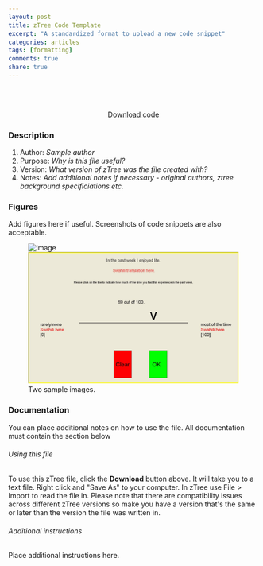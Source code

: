 ```yaml
---
layout: post
title: zTree Code Template
excerpt: "A standardized format to upload a new code snippet"
categories: articles
tags: [formatting]
comments: true
share: true
---
```


<br><br>

<center> <div markdown="0"><a href="https://raw.githubusercontent.com/davidclarance/zTree/master/NumberPad/NumberPad.txt" class="btn">Download code </a></div></center>


### Description

1. Author: *Sample author*
2. Purpose: *Why is this file useful?*
3. Version: *What version of zTree was the file created with?*
4. Notes: *Add additional notes if necessary - original authors, ztree background specificiations etc.*


### Figures

Add figures here if useful. Screenshots of code snippets are also acceptable. 

<figure class="half">
  <img src="https://github.com/davidclarance/zTree/blob/gh-pages/images/template/simplebuttons.jpg" alt="image">
  <img src="/images/slider.jpg" alt="image">
  <figcaption>Two sample images.</figcaption>
</figure>



### Documentation

You can place additional notes on how to use the file. All documentation must contain the section below

###### Using this file

To use this zTree file, click the **Download** button above. It will take you to a text file. Right click and "Save As" to your computer. In zTree use File > Import to read the file in. Please note that there are compatibility issues across different zTree versions so make you have a version that's the same or later than the version the file was written in.

###### Additional instructions

Place additional instructions here.  





